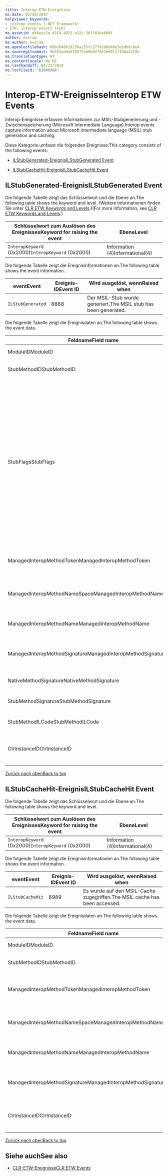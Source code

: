 ```yaml
---
title: Interop-ETW-Ereignisse
ms.date: 03/30/2017
helpviewer_keywords:
- interop events [.NET Framework]
- ETW, interop events (CLR)
ms.assetid: eb6eac2e-45f4-4923-a32c-38f203da66df
author: mairaw
ms.author: mairaw
ms.openlocfilehash: 09b2848619256a255cc27f0268d46e5e6db8cbe4
ms.sourcegitcommit: 9b552addadfb57fab0b9e7852ed4f1f1b8a42f8e
ms.translationtype: HT
ms.contentlocale: de-DE
ms.lasthandoff: 04/23/2019
ms.locfileid: "61949304"
---
```

# <a name="interop-etw-events"></a><span data-ttu-id="bcc79-102">Interop-ETW-Ereignisse</span><span class="sxs-lookup"><span data-stu-id="bcc79-102">Interop ETW Events</span></span>
<a name="top"></a> <span data-ttu-id="bcc79-103">Interop-Ereignisse erfassen Informationen zur MSIL-Stubgenerierung und -Zwischenspeicherung (Microsoft Intermediate Language).</span><span class="sxs-lookup"><span data-stu-id="bcc79-103">Interop events capture information about Microsoft intermediate language (MSIL) stub generation and caching.</span></span>  
  
 <span data-ttu-id="bcc79-104">Diese Kategorie umfasst die folgenden Ereignisse:</span><span class="sxs-lookup"><span data-stu-id="bcc79-104">This category consists of the following events:</span></span>  
  
- [<span data-ttu-id="bcc79-105">ILStubGenerated-Ereignis</span><span class="sxs-lookup"><span data-stu-id="bcc79-105">ILStubGenerated Event</span></span>](#ilstubgenerated_event)  
  
- [<span data-ttu-id="bcc79-106">ILStubCacheHit-Ereignis</span><span class="sxs-lookup"><span data-stu-id="bcc79-106">ILStubCacheHit Event</span></span>](#ilstubcachehit_event)  
  
<a name="ilstubgenerated_event"></a>   
## <a name="ilstubgenerated-event"></a><span data-ttu-id="bcc79-107">ILStubGenerated-Ereignis</span><span class="sxs-lookup"><span data-stu-id="bcc79-107">ILStubGenerated Event</span></span>  
 <span data-ttu-id="bcc79-108">Die folgende Tabelle zeigt das Schlüsselwort und die Ebene an.</span><span class="sxs-lookup"><span data-stu-id="bcc79-108">The following table shows the keyword and level.</span></span> <span data-ttu-id="bcc79-109">(Weitere Informationen finden Sie unter [CLR ETW Keywords and Levels](../../../docs/framework/performance/clr-etw-keywords-and-levels.md).)</span><span class="sxs-lookup"><span data-stu-id="bcc79-109">(For more information, see [CLR ETW Keywords and Levels](../../../docs/framework/performance/clr-etw-keywords-and-levels.md).)</span></span>  
  
|<span data-ttu-id="bcc79-110">Schlüsselwort zum Auslösen des Ereignisses</span><span class="sxs-lookup"><span data-stu-id="bcc79-110">Keyword for raising the event</span></span>|<span data-ttu-id="bcc79-111">Ebene</span><span class="sxs-lookup"><span data-stu-id="bcc79-111">Level</span></span>|  
|-----------------------------------|-----------|  
|<span data-ttu-id="bcc79-112">`InteropKeyword` (0x2000)</span><span class="sxs-lookup"><span data-stu-id="bcc79-112">`InteropKeyword` (0x2000)</span></span>|<span data-ttu-id="bcc79-113">Information (4)</span><span class="sxs-lookup"><span data-stu-id="bcc79-113">Informational(4)</span></span>|  
  
 <span data-ttu-id="bcc79-114">Die folgende Tabelle zeigt die Ereignisinformationen an.</span><span class="sxs-lookup"><span data-stu-id="bcc79-114">The following table shows the event information.</span></span>  
  
|<span data-ttu-id="bcc79-115">event</span><span class="sxs-lookup"><span data-stu-id="bcc79-115">Event</span></span>|<span data-ttu-id="bcc79-116">Ereignis-ID</span><span class="sxs-lookup"><span data-stu-id="bcc79-116">Event ID</span></span>|<span data-ttu-id="bcc79-117">Wird ausgelöst, wenn</span><span class="sxs-lookup"><span data-stu-id="bcc79-117">Raised when</span></span>|  
|-----------|--------------|-----------------|  
|`ILStubGenerated`|<span data-ttu-id="bcc79-118">88</span><span class="sxs-lookup"><span data-stu-id="bcc79-118">88</span></span>|<span data-ttu-id="bcc79-119">Der MSIL-Stub wurde generiert.</span><span class="sxs-lookup"><span data-stu-id="bcc79-119">The MSIL stub has been generated.</span></span>|  
  
 <span data-ttu-id="bcc79-120">Die folgende Tabelle zeigt die Ereignisdaten an.</span><span class="sxs-lookup"><span data-stu-id="bcc79-120">The following table shows the event data.</span></span>  
  
|<span data-ttu-id="bcc79-121">Feldname</span><span class="sxs-lookup"><span data-stu-id="bcc79-121">Field name</span></span>|<span data-ttu-id="bcc79-122">Datentyp</span><span class="sxs-lookup"><span data-stu-id="bcc79-122">Data type</span></span>|<span data-ttu-id="bcc79-123">Beschreibung</span><span class="sxs-lookup"><span data-stu-id="bcc79-123">Description</span></span>|  
|----------------|---------------|-----------------|  
|<span data-ttu-id="bcc79-124">ModuleID</span><span class="sxs-lookup"><span data-stu-id="bcc79-124">ModuleID</span></span>|<span data-ttu-id="bcc79-125">win:UInt16</span><span class="sxs-lookup"><span data-stu-id="bcc79-125">win:UInt16</span></span>|<span data-ttu-id="bcc79-126">Der Modulbezeichner.</span><span class="sxs-lookup"><span data-stu-id="bcc79-126">The module identifier.</span></span>|  
|<span data-ttu-id="bcc79-127">StubMethodID</span><span class="sxs-lookup"><span data-stu-id="bcc79-127">StubMethodID</span></span>|<span data-ttu-id="bcc79-128">win:UInt64</span><span class="sxs-lookup"><span data-stu-id="bcc79-128">win:UInt64</span></span>|<span data-ttu-id="bcc79-129">Der Bezeichner für die Stubmethode.</span><span class="sxs-lookup"><span data-stu-id="bcc79-129">The stub method identifier.</span></span>|  
|<span data-ttu-id="bcc79-130">StubFlags</span><span class="sxs-lookup"><span data-stu-id="bcc79-130">StubFlags</span></span>|<span data-ttu-id="bcc79-131">win:UInt64</span><span class="sxs-lookup"><span data-stu-id="bcc79-131">win:UInt64</span></span>|<span data-ttu-id="bcc79-132">Die Flags für den Stub:</span><span class="sxs-lookup"><span data-stu-id="bcc79-132">The flags for the stub:</span></span><br /><br /> <span data-ttu-id="bcc79-133">0x1 – Reverse-Interop.</span><span class="sxs-lookup"><span data-stu-id="bcc79-133">0x1 - Reverse interop.</span></span><br /><br /> <span data-ttu-id="bcc79-134">0x2 – COM-Interop.</span><span class="sxs-lookup"><span data-stu-id="bcc79-134">0x2 - COM interop.</span></span><br /><br /> <span data-ttu-id="bcc79-135">0x4 – Von „NGen.exe“ generierter Stub.</span><span class="sxs-lookup"><span data-stu-id="bcc79-135">0x4 - Stub generated by NGen.exe.</span></span><br /><br /> <span data-ttu-id="bcc79-136">0x8 – Delegat.</span><span class="sxs-lookup"><span data-stu-id="bcc79-136">0x8 - Delegate.</span></span><br /><br /> <span data-ttu-id="bcc79-137">0x10 – Variables Argument.</span><span class="sxs-lookup"><span data-stu-id="bcc79-137">0x10 - Variable arrgument.</span></span><br /><br /> <span data-ttu-id="bcc79-138">0x20 – Nicht verwalteter Aufgerufener.</span><span class="sxs-lookup"><span data-stu-id="bcc79-138">0x20 - Unmanaged callee.</span></span>|  
|<span data-ttu-id="bcc79-139">ManagedInteropMethodToken</span><span class="sxs-lookup"><span data-stu-id="bcc79-139">ManagedInteropMethodToken</span></span>|<span data-ttu-id="bcc79-140">win:UInt32</span><span class="sxs-lookup"><span data-stu-id="bcc79-140">win:UInt32</span></span>|<span data-ttu-id="bcc79-141">Das Token für die verwaltete Interop-Methode.</span><span class="sxs-lookup"><span data-stu-id="bcc79-141">The token for the managed interop method.</span></span>|  
|<span data-ttu-id="bcc79-142">ManagedInteropMethodNameSpace</span><span class="sxs-lookup"><span data-stu-id="bcc79-142">ManagedInteropMethodNameSpace</span></span>|<span data-ttu-id="bcc79-143">win:UnicodeString</span><span class="sxs-lookup"><span data-stu-id="bcc79-143">win:UnicodeString</span></span>|<span data-ttu-id="bcc79-144">Der Namespace für die verwaltete Interop-Methode.</span><span class="sxs-lookup"><span data-stu-id="bcc79-144">The namespace of the managed interop method.</span></span>|  
|<span data-ttu-id="bcc79-145">ManagedInteropMethodName</span><span class="sxs-lookup"><span data-stu-id="bcc79-145">ManagedInteropMethodName</span></span>|<span data-ttu-id="bcc79-146">win:UnicodeString</span><span class="sxs-lookup"><span data-stu-id="bcc79-146">win:UnicodeString</span></span>|<span data-ttu-id="bcc79-147">Der Name der verwalteten Interop-Methode.</span><span class="sxs-lookup"><span data-stu-id="bcc79-147">The name of the managed interop method.</span></span>|  
|<span data-ttu-id="bcc79-148">ManagedInteropMethodSignature</span><span class="sxs-lookup"><span data-stu-id="bcc79-148">ManagedInteropMethodSignature</span></span>|<span data-ttu-id="bcc79-149">win:UnicodeString</span><span class="sxs-lookup"><span data-stu-id="bcc79-149">win:UnicodeString</span></span>|<span data-ttu-id="bcc79-150">Die Signatur der verwalteten Interop-Methode.</span><span class="sxs-lookup"><span data-stu-id="bcc79-150">The signature of the managed interop method.</span></span>|  
|<span data-ttu-id="bcc79-151">NativeMethodSignature</span><span class="sxs-lookup"><span data-stu-id="bcc79-151">NativeMethodSignature</span></span>|<span data-ttu-id="bcc79-152">win:UnicodeString</span><span class="sxs-lookup"><span data-stu-id="bcc79-152">win:UnicodeString</span></span>|<span data-ttu-id="bcc79-153">Die systemeigene Methodensignatur.</span><span class="sxs-lookup"><span data-stu-id="bcc79-153">The native method signature.</span></span>|  
|<span data-ttu-id="bcc79-154">StubMethodSignature</span><span class="sxs-lookup"><span data-stu-id="bcc79-154">StubMethodSignature</span></span>|<span data-ttu-id="bcc79-155">win:UnicodeString</span><span class="sxs-lookup"><span data-stu-id="bcc79-155">win:UnicodeString</span></span>|<span data-ttu-id="bcc79-156">Die Signatur der Stubmethode.</span><span class="sxs-lookup"><span data-stu-id="bcc79-156">The stub method signature.</span></span>|  
|<span data-ttu-id="bcc79-157">StubMethodILCode</span><span class="sxs-lookup"><span data-stu-id="bcc79-157">StubMethodILCode</span></span>|<span data-ttu-id="bcc79-158">win:UnicodeString</span><span class="sxs-lookup"><span data-stu-id="bcc79-158">win:UnicodeString</span></span>|<span data-ttu-id="bcc79-159">Der MSIL-Code für die Stubmethode.</span><span class="sxs-lookup"><span data-stu-id="bcc79-159">The MSIL code for the stub method.</span></span>|  
|<span data-ttu-id="bcc79-160">ClrInstanceID</span><span class="sxs-lookup"><span data-stu-id="bcc79-160">ClrInstanceID</span></span>|<span data-ttu-id="bcc79-161">win:UInt16</span><span class="sxs-lookup"><span data-stu-id="bcc79-161">win:UInt16</span></span>|<span data-ttu-id="bcc79-162">Eindeutige ID für die Instanz von CLR oder CoreCLR.</span><span class="sxs-lookup"><span data-stu-id="bcc79-162">Unique ID for the instance of CLR or CoreCLR.</span></span>|  
  
 [<span data-ttu-id="bcc79-163">Zurück nach oben</span><span class="sxs-lookup"><span data-stu-id="bcc79-163">Back to top</span></span>](#top)  
  
<a name="ilstubcachehit_event"></a>   
## <a name="ilstubcachehit-event"></a><span data-ttu-id="bcc79-164">ILStubCacheHit-Ereignis</span><span class="sxs-lookup"><span data-stu-id="bcc79-164">ILStubCacheHit Event</span></span>  
 <span data-ttu-id="bcc79-165">Die folgende Tabelle zeigt das Schlüsselwort und die Ebene an.</span><span class="sxs-lookup"><span data-stu-id="bcc79-165">The following table shows the keyword and level.</span></span>  
  
|<span data-ttu-id="bcc79-166">Schlüsselwort zum Auslösen des Ereignisses</span><span class="sxs-lookup"><span data-stu-id="bcc79-166">Keyword for raising the event</span></span>|<span data-ttu-id="bcc79-167">Ebene</span><span class="sxs-lookup"><span data-stu-id="bcc79-167">Level</span></span>|  
|-----------------------------------|-----------|  
|<span data-ttu-id="bcc79-168">`InteropKeyword` (0x2000)</span><span class="sxs-lookup"><span data-stu-id="bcc79-168">`InteropKeyword` (0x2000)</span></span>|<span data-ttu-id="bcc79-169">Information (4)</span><span class="sxs-lookup"><span data-stu-id="bcc79-169">Informational(4)</span></span>|  
  
 <span data-ttu-id="bcc79-170">Die folgende Tabelle zeigt die Ereignisinformationen an.</span><span class="sxs-lookup"><span data-stu-id="bcc79-170">The following table shows the event information.</span></span>  
  
|<span data-ttu-id="bcc79-171">event</span><span class="sxs-lookup"><span data-stu-id="bcc79-171">Event</span></span>|<span data-ttu-id="bcc79-172">Ereignis-ID</span><span class="sxs-lookup"><span data-stu-id="bcc79-172">Event ID</span></span>|<span data-ttu-id="bcc79-173">Wird ausgelöst, wenn</span><span class="sxs-lookup"><span data-stu-id="bcc79-173">Raised when</span></span>|  
|-----------|--------------|-----------------|  
|`ILStubCacheHit`|<span data-ttu-id="bcc79-174">89</span><span class="sxs-lookup"><span data-stu-id="bcc79-174">89</span></span>|<span data-ttu-id="bcc79-175">Es wurde auf den MSIL-Cache zugegriffen.</span><span class="sxs-lookup"><span data-stu-id="bcc79-175">The MSIL cache has been accessed.</span></span>|  
  
 <span data-ttu-id="bcc79-176">Die folgende Tabelle zeigt die Ereignisdaten an.</span><span class="sxs-lookup"><span data-stu-id="bcc79-176">The following table shows the event data.</span></span>  
  
|<span data-ttu-id="bcc79-177">Feldname</span><span class="sxs-lookup"><span data-stu-id="bcc79-177">Field name</span></span>|<span data-ttu-id="bcc79-178">Datentyp</span><span class="sxs-lookup"><span data-stu-id="bcc79-178">Data type</span></span>|<span data-ttu-id="bcc79-179">Beschreibung</span><span class="sxs-lookup"><span data-stu-id="bcc79-179">Description</span></span>|  
|----------------|---------------|-----------------|  
|<span data-ttu-id="bcc79-180">ModuleID</span><span class="sxs-lookup"><span data-stu-id="bcc79-180">ModuleID</span></span>|<span data-ttu-id="bcc79-181">win:UInt16</span><span class="sxs-lookup"><span data-stu-id="bcc79-181">win:UInt16</span></span>|<span data-ttu-id="bcc79-182">Der Modulbezeichner.</span><span class="sxs-lookup"><span data-stu-id="bcc79-182">The module identifier.</span></span>|  
|<span data-ttu-id="bcc79-183">StubMethodID</span><span class="sxs-lookup"><span data-stu-id="bcc79-183">StubMethodID</span></span>|<span data-ttu-id="bcc79-184">win:UInt64</span><span class="sxs-lookup"><span data-stu-id="bcc79-184">win:UInt64</span></span>|<span data-ttu-id="bcc79-185">Der Bezeichner für die Stubmethode.</span><span class="sxs-lookup"><span data-stu-id="bcc79-185">The stub method identifier.</span></span>|  
|<span data-ttu-id="bcc79-186">ManagedInteropMethodToken</span><span class="sxs-lookup"><span data-stu-id="bcc79-186">ManagedInteropMethodToken</span></span>|<span data-ttu-id="bcc79-187">win:UInt32</span><span class="sxs-lookup"><span data-stu-id="bcc79-187">win:UInt32</span></span>|<span data-ttu-id="bcc79-188">Das Token für die verwaltete Interop-Methode.</span><span class="sxs-lookup"><span data-stu-id="bcc79-188">The token for the managed interop method.</span></span>|  
|<span data-ttu-id="bcc79-189">ManagedInteropMethodNameSpace</span><span class="sxs-lookup"><span data-stu-id="bcc79-189">ManagedInteropMethodNameSpace</span></span>|<span data-ttu-id="bcc79-190">win:UnicodeString</span><span class="sxs-lookup"><span data-stu-id="bcc79-190">win:UnicodeString</span></span>|<span data-ttu-id="bcc79-191">Der Namespace für die verwaltete Interop-Methode.</span><span class="sxs-lookup"><span data-stu-id="bcc79-191">The namespace of the managed interop method.</span></span>|  
|<span data-ttu-id="bcc79-192">ManagedInteropMethodName</span><span class="sxs-lookup"><span data-stu-id="bcc79-192">ManagedInteropMethodName</span></span>|<span data-ttu-id="bcc79-193">win:UnicodeString</span><span class="sxs-lookup"><span data-stu-id="bcc79-193">win:UnicodeString</span></span>|<span data-ttu-id="bcc79-194">Der Name der verwalteten Interop-Methode.</span><span class="sxs-lookup"><span data-stu-id="bcc79-194">The name of the managed interop method.</span></span>|  
|<span data-ttu-id="bcc79-195">ManagedInteropMethodSignature</span><span class="sxs-lookup"><span data-stu-id="bcc79-195">ManagedInteropMethodSignature</span></span>|<span data-ttu-id="bcc79-196">win:UnicodeString</span><span class="sxs-lookup"><span data-stu-id="bcc79-196">win:UnicodeString</span></span>|<span data-ttu-id="bcc79-197">Die Signatur der verwalteten Interop-Methode.</span><span class="sxs-lookup"><span data-stu-id="bcc79-197">The signature of the managed interop method.</span></span>|  
|<span data-ttu-id="bcc79-198">ClrInstanceID</span><span class="sxs-lookup"><span data-stu-id="bcc79-198">ClrInstanceID</span></span>|<span data-ttu-id="bcc79-199">win:UInt16</span><span class="sxs-lookup"><span data-stu-id="bcc79-199">win:UInt16</span></span>|<span data-ttu-id="bcc79-200">Eindeutige ID für die Instanz von CLR oder CoreCLR.</span><span class="sxs-lookup"><span data-stu-id="bcc79-200">Unique ID for the instance of CLR or CoreCLR.</span></span>|  
  
 [<span data-ttu-id="bcc79-201">Zurück nach oben</span><span class="sxs-lookup"><span data-stu-id="bcc79-201">Back to top</span></span>](#top)  
  
## <a name="see-also"></a><span data-ttu-id="bcc79-202">Siehe auch</span><span class="sxs-lookup"><span data-stu-id="bcc79-202">See also</span></span>

- [<span data-ttu-id="bcc79-203">CLR-ETW-Ereignisse</span><span class="sxs-lookup"><span data-stu-id="bcc79-203">CLR ETW Events</span></span>](../../../docs/framework/performance/clr-etw-events.md)
